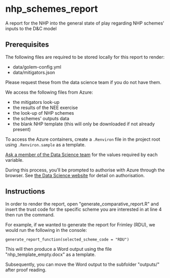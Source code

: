 # nhp_schemes_report

A report for the NHP into the general state of play regarding NHP schemes' inputs to the D&C model

## Prerequisites

The following files are required to be stored locally for this report to render:

-   data/golem-config.yml 
-   data/mitigators.json

Please request these from the data science team if you do not have them.

We access the following files from Azure:

-   the mitigators look-up
-   the results of the NEE exercise
-   the look-up of NHP schemes
-   the schemes' outputs data
-   the blank NHP template (this will only be downloaded if not already present)

To access the Azure containers, create a `.Renviron` file in the project root using `.Renviron.sample` as a template.

[Ask a member of the Data Science team](mailto:mlcsu.su.datascience@nhs.net) for the values required by each variable.

During this process, you'll be prompted to authorise with Azure through the browser. See [the Data Science website](https://the-strategy-unit.github.io/data_science/presentations/2024-05-16_store-data-safely/#/authenticating-to-azure-data-storage) for detail on authorisation.

## Instructions

In order to render the report, open "generate_comparative_report.R" and insert the trust code for the specific scheme you are interested in at line 4 then run the command.

For example, if we wanted to generate the report for Frimley (RDU), we would run the following in the console:

    generate_report_function(selected_scheme_code = "RDU")

This will then produce a Word output using the file "nhp_template_empty.docx" as a template.

Subsequently, you can move the Word output to the subfolder "outputs/" after proof reading.
